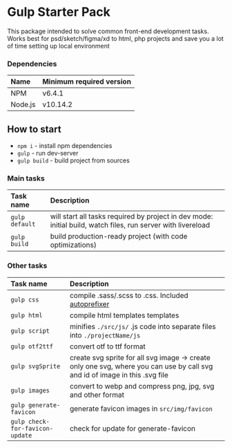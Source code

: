 # Gulp Starter Pack
This package intended to solve common front-end development tasks. Works best for psd/sketch/figma/xd to html, php projects and save you a lot of time setting up local environment

### Dependencies
Name               | Minimum required version                                                      
:------------------|:----------------------------------
NPM                | v6.4.1
Node.js            | v10.14.2


## How to start
* `npm i` - install npm dependencies
* `gulp` - run dev-server
* `gulp build` - build project from sources


### Main tasks
Task name          | Description                                                      
:------------------|:----------------------------------
`gulp default`          | will start all tasks required by project in dev mode: initial build, watch files, run server with livereload
`gulp build`            | build production-ready project (with code optimizations)

### Other tasks
Task name          | Description                                                      
:------------------|:----------------------------------
`gulp css` 	                    | compile .sass/.scss to .css. Included [autoprefixer](https://github.com/postcss/autoprefixer)
`gulp html`                     | compile html templates templates
`gulp script`                   | minifies `./src/js/` .js code into separate files into `./projectName/js` 
`gulp otf2ttf`                  | convert otf to ttf format
`gulp svgSprite`                | create svg sprite for all svg image -> create only one svg, where you can use by call svg and id of image in this .svg file
`gulp images`                   | convert to webp and compress png, jpg, svg and other format
`gulp generate-favicon`         | generate favicon images in `src/img/favicon`
`gulp check-for-favicon-update` | check for update for generate-favicon
